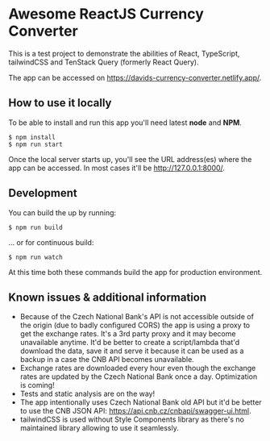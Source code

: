 # Awesome ReactJS Currency Converter

This is a test project to demonstrate the abilities of React, TypeScript, tailwindCSS and TenStack Query (formerly React Query).

The app can be accessed on https://davids-currency-converter.netlify.app/.

## How to use it locally
To be able to install and run this app you'll need latest **node** and **NPM**.

```shell
$ npm install
$ npm run start
```

Once the local server starts up, you'll see the URL address(es) where the app can be accessed. In most cases it'll be http://127.0.0.1:8000/.

## Development
You can build the up by running:

```shell
$ npm run build
```

... or for continuous build:

```shell
$ npm run watch
```

At this time both these commands build the app for production environment.

## Known issues & additional information
* Because of the Czech National Bank's API is not accessible outside of the origin (due to badly configured CORS) the app is using a proxy to get the exchange rates.
It's a 3rd party proxy and it may become unavailable anytime.
It'd be better to create a script/lambda that'd download the data, save it and serve it because it can be used as a backup in a case the CNB API becomes unavailable.
* Exchange rates are downloaded every hour even though the exchange rates are updated by the Czech National Bank once a day. Optimization is coming!
* Tests and static analysis are on the way!
* The app intentionally uses Czech National Bank old API but it'd be better to use the CNB JSON API: https://api.cnb.cz/cnbapi/swagger-ui.html.
* tailwindCSS is used without Style Components library as there's no maintained library allowing to use it seamlessly.
